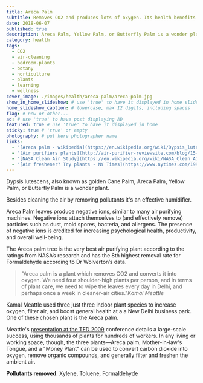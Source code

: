 ```yaml
---
title: Areca Palm
subtitle: Removes CO2 and produces lots of oxygen. Its health benefits will boost your energy and productivity.
date: 2018-06-07
published: true
description: Areca Palm, Yellow Palm, or Butterfly Palm is a wonder plant. Besides cleaning the air by removing pollutants it's an effective humidifier. # max 160 digits cos dunno how to trim it, yet......
category: health
tags:
  - CO2
  - air-cleaning
  - bedroom-plants
  - botany
  - horticulture
  - plants
  - learning
  - wellness
cover_image: ./images/health/areca-palm/areca-palm.jpg
show_in_home_slideshow: # use 'true' to have it displayed in home slideshow
home_slideshow_caption: # lowercase, max 12 digits, including spaces
flag: # new or other...
ad: # use 'true' to have post displaying AD
featured: true # use 'true' to have it displayed in home
sticky: true # 'true' or empty
photography: # put here photographer name
links:
  - "[Areca palm - wikipedia](https://en.wikipedia.org/wiki/Dypsis_lutescens)"
  - "[Air purifiers plants](http://air-purifier-reviewsite.com/blog/15-house-plants-you-can-use-as-air-purifiers/)"
  - "[NASA Clean Air Study](https://en.wikipedia.org/wiki/NASA_Clean_Air_Study)"
  - "[Air freshener? Try plants - NY Times](https://www.nytimes.com/1994/02/13/nyregion/cuttings-need-an-air-freshener-try-plants.html)"
---
```

Dypsis lutescens, also known as golden Cane Palm, Areca Palm, Yellow Palm, or Butterfly Palm is a wonder plant.

Besides cleaning the air by removing pollutants it's an effective humidifier.

Areca Palm leaves produce negative ions, similar to many air purifying machines. Negative ions attach themselves to (and effectively remove) particles such as dust, mold spores, bacteria, and allergens. The presence of negative ions is credited for increasing psychological health, productivity, and overall well-being.


The Areca palm tree is the very best air purifying plant according to the ratings from NASA’s research and has the 8th highest removal rate for Formaldehyde according to Dr Wolverton’s data.

>"Areca palm is a plant which removes CO2 and converts it into oxygen. We need four shoulder-high plants per person, and in terms of plant care, we need to wipe the leaves every day in Delhi, and perhaps once a week in cleaner-air cities."_Kamal Meattle_

Kamal Meattle used three just three indoor plant species to increase oxygen, filter air, and boost general health at a a New Delhi business park. One of these chosen plant is the Areca palm.


Meattle's [presentation at the TED 2009](https://www.ted.com/talks/kamal_meattle_on_how_to_grow_your_own_fresh_air) conference details a large-scale success, using thousands of plants for hundreds of workers. In any living or working space, though, the three plants—Areca palm, Mother-in-law's Tongue, and a "Money Plant" can be used to convert carbon dioxide into oxygen, remove organic compounds, and generally filter and freshen the ambient air.

**Pollutants removed**: Xylene, Toluene, Formaldehyde

